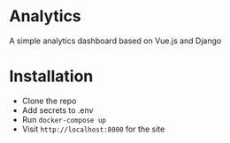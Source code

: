 # Analytics

A simple analytics dashboard based on Vue.js and Django

# Installation

* Clone the repo
* Add secrets to .env
* Run `docker-compose up`
* Visit `http://localhost:8000` for the site
